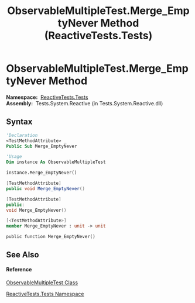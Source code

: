 ﻿---
title: ObservableMultipleTest.Merge_EmptyNever Method  (ReactiveTests.Tests)
TOCTitle: Merge_EmptyNever Method
ms:assetid: M:ReactiveTests.Tests.ObservableMultipleTest.Merge_EmptyNever
ms:mtpsurl: https://msdn.microsoft.com/en-us/library/reactivetests.tests.observablemultipletest.merge_emptynever(v=VS.103)
ms:contentKeyID: 36619537
ms.date: 06/28/2011
mtps_version: v=VS.103
f1_keywords:
- ReactiveTests.Tests.ObservableMultipleTest.Merge_EmptyNever
dev_langs:
- CSharp
- JScript
- VB
- FSharp
- c++
---

# ObservableMultipleTest.Merge\_EmptyNever Method

**Namespace:**  [ReactiveTests.Tests](hh289046\(v=vs.103\).md)  
**Assembly:**  Tests.System.Reactive (in Tests.System.Reactive.dll)

## Syntax

``` vb
'Declaration
<TestMethodAttribute> _
Public Sub Merge_EmptyNever
```

``` vb
'Usage
Dim instance As ObservableMultipleTest

instance.Merge_EmptyNever()
```

``` csharp
[TestMethodAttribute]
public void Merge_EmptyNever()
```

``` c++
[TestMethodAttribute]
public:
void Merge_EmptyNever()
```

``` fsharp
[<TestMethodAttribute>]
member Merge_EmptyNever : unit -> unit 
```

``` jscript
public function Merge_EmptyNever()
```

## See Also

#### Reference

[ObservableMultipleTest Class](hh303586\(v=vs.103\).md)

[ReactiveTests.Tests Namespace](hh289046\(v=vs.103\).md)

